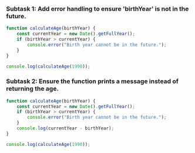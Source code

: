 ### Subtask 1:  Add error handling to ensure 'birthYear' is not in the future.

```js
function calculateAge(birthYear) {
	const currentYear = new Date().getFullYear();
	if (birthYear > currentYear) {
		console.error("Birth year cannot be in the future.");
	}
}

console.log(calculateAge(1990));
```

### Subtask 2:  Ensure the function prints a message instead of returning the age.

```js
function calculateAge(birthYear) {
	const currentYear = new Date().getFullYear();
	if (birthYear > currentYear) {
		console.error("Birth year cannot be in the future.");
	}
	console.log(currentYear - birthYear);
}

console.log(calculateAge(1990));
```